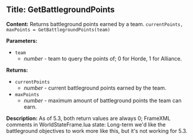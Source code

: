 ## Title: GetBattlegroundPoints

**Content:**
Returns battleground points earned by a team.
`currentPoints, maxPoints = GetBattlegroundPoints(team)`

**Parameters:**
- `team`
  - *number* - team to query the points of; 0 for Horde, 1 for Alliance.

**Returns:**
- `currentPoints`
  - *number* - current battleground points earned by the team.
- `maxPoints`
  - *number* - maximum amount of battleground points the team can earn.

**Description:**
As of 5.3, both return values are always 0; FrameXML comments in WorldStateFrame.lua state:
Long-term we'd like the battleground objectives to work more like this, but it's not working for 5.3.
